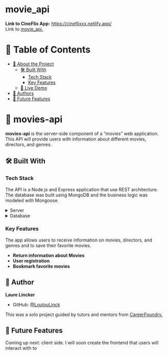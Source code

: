 # movie_api

 **Link to CineFlix App:**  https://cineflixxx.netlify.app/
 <br>
 Link to <a href="https://github.com/LoulouLinck/movie_api">movie_api.</a>
<!-- TABLE OF CONTENTS -->

# 📗 Table of Contents

- [📖 About the Project](#about-project)
  - [🛠 Built With](#built-with)
    - [Tech Stack](#tech-stack)
    - [Key Features](#key-features)
  - [🚀 Live Demo](#live-demo)
- [👥 Authors](#authors)
- [🔭 Future Features](#future-features)

<!-- PROJECT DESCRIPTION -->

# 📖 movies-api <a name="about-project"></a>

**movies-api** is the server-side component of a “movies” web application. This API will provide users with information about different
movies, directors, and genres.

## 🛠 Built With <a name="built-with"></a>

### Tech Stack <a name="tech-stack"></a>

The API is a Node.js and Express application that use REST architecture. The database was built using MongoDB and the business logic was modeled with Mongoose.

<details>
  <summary>Server</summary>
  <ul>
    <li><a href="https://expressjs.com/">Express.js</a></li>
  </ul>
</details>

<details>
<summary>Database</summary>
  <ul>
    <li><a href="https://www.mongodb.com/">mongoDB</a></li>
  </ul>
</details>

<!-- Features -->

### Key Features <a name="key-features"></a>

The app allows users to receive information on movies, directors, and genres and to save their favorite movies.

- **Return information about Movies**
- **User registration**
- **Bookmark favorite movies**



## 👥 Author <a name="authors"></a>

**Laure Lincker**

- GitHub: [@LoulouLinck](https://github.com/LoulouLinck)

This was a solo project guided by tutors and mentors from <a href="https://careerfoundry.com/en/courses/become-a-web-developer/">CareerFoundry.</a>

<!-- FUTURE FEATURES -->

## 🔭 Future Features <a name="future-features"></a>

Coming up next: client side. I will soon create the frontend that users will interact with to 

